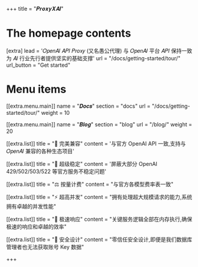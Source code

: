+++
title = "𝑷𝒓𝒐𝒙𝒚𝑿𝑨𝑰"

# The homepage contents
[extra]
lead = '𝑂𝑝𝑒𝑛𝐴𝐼 𝐴𝑃𝐼 𝑃𝑟𝑜𝑥𝑦 (又名愚公代理) 与 𝑂𝑝𝑒𝑛𝐴𝐼 平台 𝐴𝑃𝐼 保持一致<br>为 𝐴𝐼 行业先行者提供坚实的基础支撑'
url = "/docs/getting-started/tour/"
url_button = "Get started"

# Menu items
[[extra.menu.main]]
name = "𝑫𝒐𝒄𝒔"
section = "docs"
url = "/docs/getting-started/tour/"
weight = 10

[[extra.menu.main]]
name = "𝑩𝒍𝒐𝒈"
section = "blog"
url = "/blog/"
weight = 20

[[extra.list]]
title = "🔋 完美兼容"
content = '与官方 OpenAI API 一致,支持与 𝑂𝑝𝑒𝑛𝐴𝐼 兼容的各种生态项目'

[[extra.list]]
title = "🔮 超级稳定"
content = '屏蔽大部分 OpenAI 429/502/503/522 等官方服务不稳定问题'

[[extra.list]]
title = "⚖️  按量计费"
content = "与官方各模型费率表一致"

[[extra.list]]
title = "⚡️ 超高并发"
content = "拥有处理超大规模请求的能力,系统拥有卓越的并发性能"

[[extra.list]]
title = "🚀️ 极速响应"
content = "关键服务逻辑全部在内存执行,确保极速的响应和卓越的效率"

[[extra.list]]
title = "🚦 安全设计"
content = "零信任安全设计,即便是我们数据库管理者也无法获取账号 Key 数据"

+++
